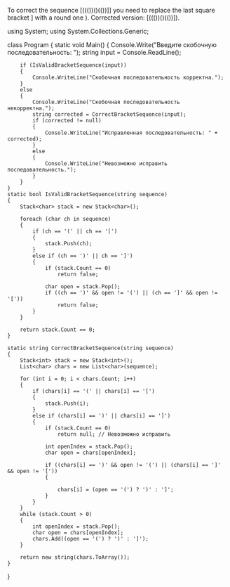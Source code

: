 To correct the sequence [((())()(())]] you need to replace the last square bracket ] with a round one ). Corrected version: [((())()(())]).

using System;
using System.Collections.Generic;

class Program
{
    static void Main()
    {
        Console.Write("Введите скобочную последовательность: ");
        string input = Console.ReadLine();

        if (IsValidBracketSequence(input))
        {
            Console.WriteLine("Скобочная последовательность корректна.");
        }
        else
        {
            Console.WriteLine("Скобочная последовательность некорректна.");
            string corrected = CorrectBracketSequence(input);
            if (corrected != null)
            {
                Console.WriteLine("Исправленная последовательность: " + corrected);
            }
            else
            {
                Console.WriteLine("Невозможно исправить последовательность.");
            }
        }
    }
    static bool IsValidBracketSequence(string sequence)
    {
        Stack<char> stack = new Stack<char>();

        foreach (char ch in sequence)
        {
            if (ch == '(' || ch == '[')
            {
                stack.Push(ch);
            }
            else if (ch == ')' || ch == ']')
            {
                if (stack.Count == 0)
                    return false;

                char open = stack.Pop();
                if ((ch == ')' && open != '(') || (ch == ']' && open != '['))
                    return false;
            }
        }

        return stack.Count == 0;
    }

    static string CorrectBracketSequence(string sequence)
    {
        Stack<int> stack = new Stack<int>();
        List<char> chars = new List<char>(sequence);

        for (int i = 0; i < chars.Count; i++)
        {
            if (chars[i] == '(' || chars[i] == '[')
            {
                stack.Push(i);
            }
            else if (chars[i] == ')' || chars[i] == ']')
            {
                if (stack.Count == 0)
                    return null; // Невозможно исправить

                int openIndex = stack.Pop();
                char open = chars[openIndex];

                if ((chars[i] == ')' && open != '(') || (chars[i] == ']' && open != '['))
                {

                    chars[i] = (open == '(') ? ')' : ']';
                }
            }
        }
        while (stack.Count > 0)
        {
            int openIndex = stack.Pop();
            char open = chars[openIndex];
            chars.Add((open == '(') ? ')' : ']');
        }

        return new string(chars.ToArray());
    }
}
